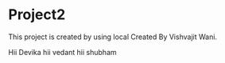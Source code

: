 # Project2

This project is created by using local
Created By Vishvajit Wani.


Hii Devika hii vedant hii shubham